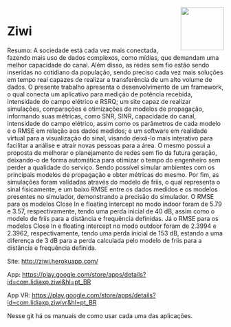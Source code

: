 <img align="right" width="100" height="100" src="https://play-lh.googleusercontent.com/clC03jLGgZVlMB4Xv-MB7S_ZsVF950RnsEIOHMczVPd2SDZuSq_wObP6YCLEEwd_cg=s180">

# Ziwi

Resumo: A sociedade está cada vez mais conectada, fazendo mais uso de dados complexos, como mídias, que demandam uma melhor capacidade do canal. Além disso, as redes sem fio estão sendo inseridas no cotidiano da população, sendo preciso cada vez mais soluções em tempo real capazes de realizar a transferência de um alto volume de dados. O presente trabalho apresenta o desenvolvimento de um framework, o qual conecta um aplicativo para medição de potência recebida, intensidade do campo elétrico e RSRQ; um site capaz de realizar simulações, comparações e otimizações de modelos de propagação, informando suas métricas, como SNR, SINR, capacidade do canal, intensidade do campo elétrico, assim como os parâmetros de cada modelo e o RMSE em relação aos dados medidos; e um software em realidade virtual para a visualização do sinal, visando deixá-lo mais interativo para facilitar a análise e atrair novas pessoas para a área. O mesmo possui a proposta de melhorar o planejamento de redes sem fio da futura geração, deixando-o de forma automática para otimizar o tempo do engenheiro sem perder a qualidade do serviço. Sendo possível simular ambientes com os principais modelos de propagação e obter métricas do mesmo. Por fim, as simulações foram validadas através do modelo de friis, o qual representa o sinal fisicamente, e um baixo RMSE entre os dados medidos e os modelos presentes no simulador, demonstrando a precisão do simulador. O RMSE para os modelos Close In e floating intercept no modo indoor foram de 5.79 e 3.57, respectivamente, tendo uma  perda inicial de 40 dB, assim como o modelo de friis para a distância e frequência definidas. Já o RMSE para os modelos Close In e floating intercept no modo outdoor foram de 2.3994 e 2.3962, respectivamente, tendo uma perda inicial de 153 dB, estando a uma diferença de 3 dB para a perda calculada pelo modelo de friis para a distância e frequência definida. 

Site: http://ziwi.herokuapp.com/

App: https://play.google.com/store/apps/details?id=com.lidiaxp.ziwi&hl=pt_BR

App VR: https://play.google.com/store/apps/details?id=com.lidiaxp.ziwivr&hl=pt_BR

Nesse git há os manuais de como usar cada uma das aplicações.

